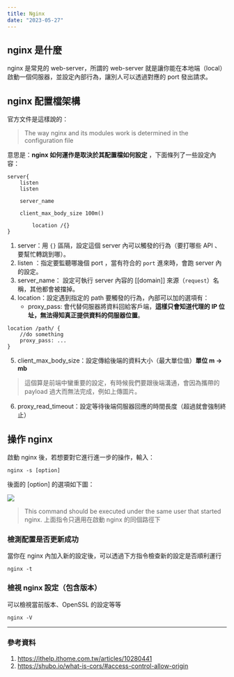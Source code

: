 ```yaml
---
title: Nginx
date: "2023-05-27"
---
```


## nginx 是什麼

nginx 是常見的 web-server，所謂的 web-server 就是讓你能在本地端（local）啟動一個伺服器，並設定內部行為，讓別人可以透過對應的 port 發出請求。

## nginx 配置檔架構

官方文件是這樣說的：

> The way nginx and its modules work is determined in the configuration file

意思是：**nginx 如何運作是取決於其配置檔如何設定** ，下面條列了一些設定內容：

```
server{
    listen
    listen

    server_name

    client_max_body_size 100m()

        location /{}
}
```

1. server：用 `{}` 區隔，設定這個 server 內可以觸發的行為（要打哪些 API 、要幫忙轉跳到哪）。
2. listen ：指定要監聽哪幾個 port ，當有符合的 `port` 進來時，會跑 server 內的設定。
3. server_name： 設定可執行 server 內容的 [[domain]] 來源（`request`）名稱，其他都會被擋掉。
4. location：設定遇到指定的 path 要觸發的行為，內部可以加的選項有：
   - proxy_pass: 會代替伺服器將資料回給客戶端，**這樣只會知道代理的 IP 位址，無法得知真正提供資料的伺服器位置**。

```nginx
location /path/ {
    //do something
    proxy_pass: ...
}
```

5. client_max_body_size：設定傳給後端的資料大小（最大單位值）**單位 m -> mb**

> 這個算是前端中蠻重要的設定，有時候我們要跟後端溝通，會因為攜帶的 payload 過大而無法完成，例如上傳圖片。

6. proxy_read_timeout：設定等待後端伺服器回應的時間長度（超過就會強制終止）

## 操作 nginx

啟動 nginx 後，若想要對它進行進一步的操作，輸入：

```shell
nginx -s [option]
```

後面的 [option] 的選項如下圖：

![](https://i.imgur.com/4SKxUzv.png)

> This command should be executed under the same user that started nginx.
> 上面指令只適用在啟動 nginx 的同個路徑下

### 檢測配置是否更新成功

當你在 nginx 內加入新的設定後，可以透過下方指令檢查新的設定是否順利運行

```nginx
nginx -t
```

### 檢視 nginx 設定（包含版本）

可以檢視當前版本、OpenSSL 的設定等等

```shell
nginx -V
```

---

### 參考資料

1. https://ithelp.ithome.com.tw/articles/10280441
2. https://shubo.io/what-is-cors/#access-control-allow-origin
